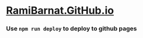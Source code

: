# [RamiBarnat.GitHub.io](https://ramibarnat.github.io)

### Use `npm run deploy` to deploy to github pages